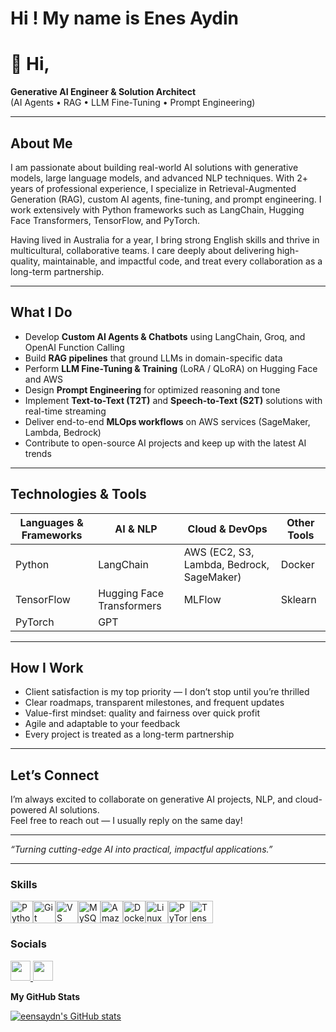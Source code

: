 Hi ! My name is Enes Aydin
==================================================================================================================================
# 👋 Hi,
**Generative AI Engineer & Solution Architect**  
(AI Agents • RAG • LLM Fine-Tuning • Prompt Engineering)

---

## About Me

I am passionate about building real-world AI solutions with generative models, large language models, and advanced NLP techniques. With 2+ years of professional experience, I specialize in Retrieval-Augmented Generation (RAG), custom AI agents, fine-tuning, and prompt engineering. I work extensively with Python frameworks such as LangChain, Hugging Face Transformers, TensorFlow, and PyTorch.

Having lived in Australia for a year, I bring strong English skills and thrive in multicultural, collaborative teams. I care deeply about delivering high-quality, maintainable, and impactful code, and treat every collaboration as a long-term partnership.

---

## What I Do

- Develop **Custom AI Agents & Chatbots** using LangChain, Groq, and OpenAI Function Calling  
- Build **RAG pipelines** that ground LLMs in domain-specific data  
- Perform **LLM Fine-Tuning & Training** (LoRA / QLoRA) on Hugging Face and AWS  
- Design **Prompt Engineering** for optimized reasoning and tone  
- Implement **Text-to-Text (T2T)** and **Speech-to-Text (S2T)** solutions with real-time streaming  
- Deliver end-to-end **MLOps workflows** on AWS services (SageMaker, Lambda, Bedrock)  
- Contribute to open-source AI projects and keep up with the latest AI trends  

---

## Technologies & Tools

| Languages & Frameworks | AI & NLP | Cloud & DevOps | Other Tools          |
|-----------------------|----------|----------------|---------------------|
| Python                | LangChain | AWS (EC2, S3, Lambda, Bedrock, SageMaker) | Docker               |
| TensorFlow            | Hugging Face Transformers | MLFlow         | Sklearn               |
| PyTorch               | GPT       |               |                       |

---

## How I Work

- Client satisfaction is my top priority — I don’t stop until you’re thrilled  
- Clear roadmaps, transparent milestones, and frequent updates  
- Value-first mindset: quality and fairness over quick profit  
- Agile and adaptable to your feedback  
- Every project is treated as a long-term partnership  

---

## Let’s Connect

I’m always excited to collaborate on generative AI projects, NLP, and cloud-powered AI solutions.  
Feel free to reach out — I usually reply on the same day!

---

*“Turning cutting-edge AI into practical, impactful applications.”*

---

<!-- Optionally add contact info or links here -->



### Skills

<p align="left">
<a href="https://www.python.org/" target="_blank" rel="noreferrer"><img src="https://raw.githubusercontent.com/danielcranney/readme-generator/main/public/icons/skills/python-colored.svg" width="36" height="36" alt="Python" /></a><a href="https://git-scm.com/" target="_blank" rel="noreferrer"><img src="https://raw.githubusercontent.com/danielcranney/readme-generator/main/public/icons/skills/git-colored.svg" width="36" height="36" alt="Git" /></a><a href="https://code.visualstudio.com/" target="_blank" rel="noreferrer"><img src="https://raw.githubusercontent.com/danielcranney/readme-generator/main/public/icons/skills/visualstudiocode.svg" width="36" height="36" alt="VS Code" /></a><a href="https://www.mysql.com/" target="_blank" rel="noreferrer"><img src="https://raw.githubusercontent.com/danielcranney/readme-generator/main/public/icons/skills/mysql-colored.svg" width="36" height="36" alt="MySQL" /></a><a href="https://aws.amazon.com" target="_blank" rel="noreferrer"><img src="https://raw.githubusercontent.com/danielcranney/readme-generator/main/public/icons/skills/aws-colored.svg" width="36" height="36" alt="Amazon Web Services" /></a><a href="https://www.docker.com/" target="_blank" rel="noreferrer"><img src="https://raw.githubusercontent.com/danielcranney/readme-generator/main/public/icons/skills/docker-colored.svg" width="36" height="36" alt="Docker" /></a><a href="https://www.linux.org" target="_blank" rel="noreferrer"><img src="https://raw.githubusercontent.com/danielcranney/readme-generator/main/public/icons/skills/linux-colored.svg" width="36" height="36" alt="Linux" /></a><a href="https://pytorch.org/" target="_blank" rel="noreferrer"><img src="https://raw.githubusercontent.com/danielcranney/readme-generator/main/public/icons/skills/pytorch-colored.svg" width="36" height="36" alt="PyTorch" /></a><a href="https://www.tensorflow.org/" target="_blank" rel="noreferrer"><img src="https://raw.githubusercontent.com/danielcranney/readme-generator/main/public/icons/skills/tensorflow-colored.svg" width="36" height="36" alt="TensorFlow" /></a>
</p>

### Socials

<p align="left"> <a href="https://www.github.com/eensaydn" target="_blank" rel="noreferrer"> <picture> <source media="(prefers-color-scheme: dark)" srcset="https://raw.githubusercontent.com/danielcranney/readme-generator/main/public/icons/socials/github-dark.svg" /> <source media="(prefers-color-scheme: light)" srcset="https://raw.githubusercontent.com/danielcranney/readme-generator/main/public/icons/socials/github.svg" /> <img src="https://raw.githubusercontent.com/danielcranney/readme-generator/main/public/icons/socials/github.svg" width="32" height="32" /> </picture> </a> <a href="https://www.linkedin.com/in/enesaydin00" target="_blank" rel="noreferrer"> <picture> <source media="(prefers-color-scheme: dark)" srcset="https://raw.githubusercontent.com/danielcranney/readme-generator/main/public/icons/socials/linkedin-dark.svg" /> <source media="(prefers-color-scheme: light)" srcset="https://raw.githubusercontent.com/danielcranney/readme-generator/main/public/icons/socials/linkedin.svg" /> <img src="https://raw.githubusercontent.com/danielcranney/readme-generator/main/public/icons/socials/linkedin.svg" width="32" height="32" /> </picture> </a></p>

<b>My GitHub Stats</b>

<a href="http://www.github.com/eensaydn"><img src="https://github-readme-stats.vercel.app/api?username=eensaydn&show_icons=true&hide=&count_private=true&title_color=0891b2&text_color=ffffff&icon_color=0891b2&bg_color=1c1917&hide_border=true&show_icons=true" alt="eensaydn's GitHub stats" /></a>
